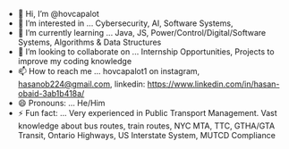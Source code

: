 - 👋 Hi, I’m @hovcapalot
- 👀 I’m interested in ... Cybersecurity, AI, Software Systems,
- 🌱 I’m currently learning ... Java, JS, Power/Control/Digital/Software Systems, Algorithms & Data Structures
- 💞️ I’m looking to collaborate on ... Internship Opportunities, Projects to improve my coding knowledge
- 📫 How to reach me ... hovcapalot1 on instagram, hasanob224@gmail.com, linkedin: https://www.linkedin.com/in/hasan-obaid-3ab1b418a/
- 😄 Pronouns: ... He/Him
- ⚡ Fun fact: ... Very experienced in Public Transport Management. Vast knowledge about bus routes, train routes, NYC MTA, TTC, GTHA/GTA Transit, Ontario Highways, US Interstate System, MUTCD Compliance

<!---
hovcapalot/hovcapalot is a ✨ special ✨ repository because its `README.md` (this file) appears on your GitHub profile.
You can click the Preview link to take a look at your changes.
--->
